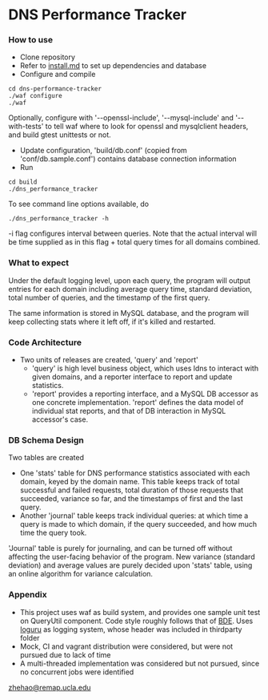 # DNS Performance Tracker

### How to use

* Clone repository
* Refer to [install.md](install.md) to set up dependencies and database
* Configure and compile
```
cd dns-performance-tracker
./waf configure
./waf
```
Optionally, configure with '--openssl-include', '--mysql-include' and '--with-tests' to tell waf where to look for openssl and mysqlclient headers, and build gtest unittests or not.
* Update configuration, 'build/db.conf' (copied from 'conf/db.sample.conf') contains database connection information
* Run
```
cd build
./dns_performance_tracker
```
To see command line options available, do
```
./dns_performance_tracker -h
```
-i flag configures interval between queries. Note that the actual interval will be time supplied as in this flag + total query times for all domains combined.

### What to expect

Under the default logging level, upon each query, the program will output entries for each domain including average query time, standard deviation, total number of queries, and the timestamp of the first query.

The same information is stored in MySQL database, and the program will keep collecting stats where it left off, if it's killed and restarted.

### Code Architecture

* Two units of releases are created, 'query' and 'report'
  * 'query' is high level business object, which uses ldns to interact with given domains, and a reporter interface to report and update statistics.
  * 'report' provides a reporting interface, and a MySQL DB accessor as one concrete implementation. 'report' defines the data model of individual stat reports, and that of DB interaction in MySQL accessor's case.

### DB Schema Design

Two tables are created
* One 'stats' table for DNS performance statistics associated with each domain, keyed by the domain name. This table keeps track of total successful and failed requests, total duration of those requests that succeeded, variance so far, and the timestamps of first and the last query.
* Another 'journal' table keeps track individual queries: at which time a query is made to which domain, if the query succeeded, and how much time the query took.

'Journal' table is purely for journaling, and can be turned off without affecting the user-facing behavior of the program. New variance (standard deviation) and average values are purely decided upon 'stats' table, using an online algorithm for variance calculation.

### Appendix

* This project uses waf as build system, and provides one sample unit test on QueryUtil component. Code style roughly follows that of [BDE](https://github.com/bloomberg/bde). Uses [loguru](https://github.com/emilk/loguru) as logging system, whose header was included in thirdparty folder 
* Mock, CI and vagrant distribution were considered, but were not pursued due to lack of time
* A multi-threaded implementation was considered but not pursued, since no concurrent jobs were identified


zhehao@remap.ucla.edu